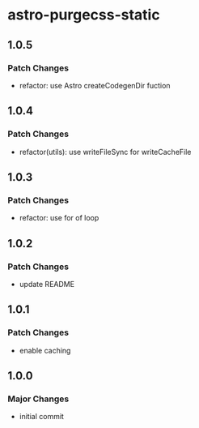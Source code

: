 # astro-purgecss-static

## 1.0.5

### Patch Changes

- refactor: use Astro createCodegenDir fuction

## 1.0.4

### Patch Changes

- refactor(utils): use writeFileSync for writeCacheFile

## 1.0.3

### Patch Changes

- refactor: use for of loop

## 1.0.2

### Patch Changes

- update README

## 1.0.1

### Patch Changes

- enable caching

## 1.0.0

### Major Changes

- initial commit

